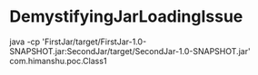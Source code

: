 # DemystifyingJarLoadingIssue

java -cp 'FirstJar/target/FirstJar-1.0-SNAPSHOT.jar:SecondJar/target/SecondJar-1.0-SNAPSHOT.jar' com.himanshu.poc.Class1

